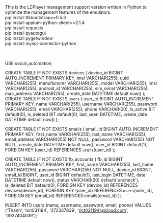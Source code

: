 This is the LDPlayer management support version written in Python to optimize the management features of the emulators.<br>
pip install ttkbootstrap==0.5.3<br>
pip install appium-python-client==2.1.4<br>
pip install requests<br>
pip install pyautogui<br>
pip install pygetwindow<br>
pip install mysql-connector-python<br><br><br>

USE social_automation;

CREATE TABLE IF NOT EXISTS devices (
    device_id BIGINT AUTO_INCREMENT PRIMARY KEY,
    imei VARCHAR(255),
    uuid VARCHAR(255),
    manufacturer VARCHAR(255),
    model VARCHAR(255),
    imsi VARCHAR(255),
    android_id VARCHAR(255),
    sim_serial VARCHAR(255),
    mac_address VARCHAR(255),
    create_date DATETIME default now()
);
CREATE TABLE IF NOT EXISTS `users` (
    user_id BIGINT AUTO_INCREMENT PRIMARY KEY,
    name VARCHAR(255),
    username VARCHAR(255),
    password VARCHAR(255), 
    email VARCHAR(255),
    phone VARCHAR(20),
    is_active BIT default(0),
    is_deleted BIT default(0),
    last_seen DATETIME,
    create_date DATETIME default now()
);

CREATE TABLE IF NOT EXISTS emails (
    email_id BIGINT AUTO_INCREMENT PRIMARY KEY,
    first_name VARCHAR(255),
    last_name VARCHAR(255),
    email_address VARCHAR(255) NOT NULL,
    password VARCHAR(255) NOT NULL,
    create_date DATETIME default now(),
    user_id BIGINT default(1),
    FOREIGN KEY (user_id) REFERENCES `users`(user_id)
);


CREATE TABLE IF NOT EXISTS fb_accounts (
    fb_id BIGINT AUTO_INCREMENT PRIMARY KEY,
    first_name VARCHAR(255),
    last_name VARCHAR(255),
    password VARCHAR(255) NOT NULL,
    device_id BIGINT,
    email_id BIGINT,
    user_id BIGINT default(1),
    last_login DATETIME,
    date DATETIME default now(),
    status VARCHAR(20) default('uncheck'),
    is_deleted BIT default(0),
    FOREIGN KEY (device_id) REFERENCES devices(device_id),
    FOREIGN KEY (user_id) REFERENCES `users`(user_id),
    FOREIGN KEY (email_id) REFERENCES emails(email_id)
);

INSERT INTO users (name, username, password, email, phone) VALUES ('Thanh', 'nct031194', '272337839', 'nct031194@icloud.com', '0937404039');
